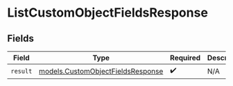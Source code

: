 # ListCustomObjectFieldsResponse


## Fields

| Field                                                                        | Type                                                                         | Required                                                                     | Description                                                                  |
| ---------------------------------------------------------------------------- | ---------------------------------------------------------------------------- | ---------------------------------------------------------------------------- | ---------------------------------------------------------------------------- |
| `result`                                                                     | [models.CustomObjectFieldsResponse](../models/customobjectfieldsresponse.md) | :heavy_check_mark:                                                           | N/A                                                                          |